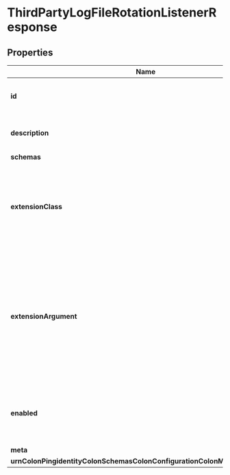 

# ThirdPartyLogFileRotationListenerResponse


## Properties

| Name | Type | Description | Notes |
|------------ | ------------- | ------------- | -------------|
|**id** | **String** | Name of the Log File Rotation Listener |  |
|**description** | **String** | A description for this Log File Rotation Listener |  [optional] |
|**schemas** | **List&lt;EnumthirdPartyLogFileRotationListenerSchemaUrn&gt;** |  |  |
|**extensionClass** | **String** | The fully-qualified name of the Java class providing the logic for the Third Party Log File Rotation Listener. |  |
|**extensionArgument** | **List&lt;String&gt;** | The set of arguments used to customize the behavior for the Third Party Log File Rotation Listener. Each configuration property should be given in the form &#39;name&#x3D;value&#39;. |  [optional] |
|**enabled** | **Boolean** | Indicates whether the Log File Rotation Listener is enabled for use. |  |
|**meta** | [**MetaMeta**](MetaMeta.md) |  |  [optional] |
|**urnColonPingidentityColonSchemasColonConfigurationColonMessagesColon20** | [**MetaUrnPingidentitySchemasConfigurationMessages20**](MetaUrnPingidentitySchemasConfigurationMessages20.md) |  |  [optional] |




